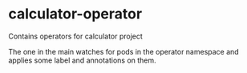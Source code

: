 # calculator-operator
Contains operators for calculator project

The one in the main watches for pods in the operator namespace and applies some label and annotations on them.

